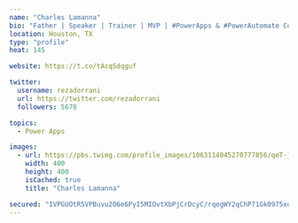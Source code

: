 ```yaml
---
name: "Charles Lamanna"
bio: "Father | Speaker | Trainer | MVP | #PowerApps & #PowerAutomate Community Super User | YouTuber Right-pointing triangle http://youtube.com/c/rezadorrani | Learn - Share - Clockwise rightwards and leftwards open circle arrows"
location: Houston, TX
type: "profile"
heat: 145

website: https://t.co/tAcqSdqguf

twitter:
  username: rezadorrani
  url: https://twitter.com/rezadorrani
  followers: 5678

topics:
  - Power Apps

images:
  - url: https://pbs.twimg.com/profile_images/1063114045270777856/qeT-jpWr_400x400.jpg
    width: 400
    height: 400
    isCached: true
    title: "Charles Lamanna"

secured: "IVPGUOtR5VPBuvu206e6PyI5MIOvtXbPjCrDcyC/rqegWY2qChP71Gk0975xqXnxol23KiUPPBxg5ezPy0v8a27BsFsFiiiYFdBMkVM0BuOMrFdIuE/KJ1LxhhxHFqNnsC55Adau5t/dXcJZDGvRT1mXjT4w8MB3RZ5dMvI3CsKqmAIadrvVoUjU9/mM7yN6eAsw832ouOd9naD4kayVNBldbwvjLEdn8pIGNoOsXdaQfas+rKeeb2mch0UPklcsvL0akYIKYMherUX908GY3qwEFoCSSi8tDRvpVIe/SgJ1ujFHd1+y1hYImZBxhSdEKQLzRgyzC0Xe6ba79qY9e+TWLvQDgMzlGkY7RdpPNW8b7c+zd9GYwO/qKN0FgyApnlutJ+MnNt+uI1m+BUiPmGZqae0ryfDre0NBqmWN8Zg=;mqVkkZYQmSpKt2oosQTK9w=="
---
```


